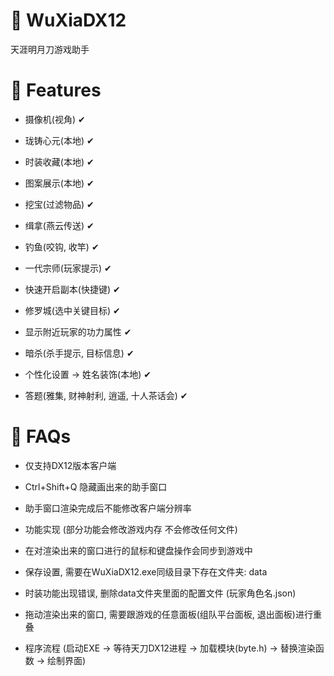 # 🤖 WuXiaDX12

天涯明月刀游戏助手

# 🚀 Features

* 摄像机(视角) ✔

* 珑铸心元(本地) ✔

* 时装收藏(本地) ✔

* 图案展示(本地) ✔

* 挖宝(过滤物品) ✔

* 缉拿(燕云传送) ✔

* 钓鱼(咬钩, 收竿) ✔

* 一代宗师(玩家提示) ✔

* 快速开启副本(快捷键) ✔

* 修罗城(选中关键目标) ✔

* 显示附近玩家的功力属性 ✔

* 暗杀(杀手提示, 目标信息) ✔

* 个性化设置 -> 姓名装饰(本地) ✔

* 答题(雅集, 财神射利, 逍遥, 十人茶话会) ✔

# 🔑 FAQs

* 仅支持DX12版本客户端

* Ctrl+Shift+Q 隐藏画出来的助手窗口

* 助手窗口渲染完成后不能修改客户端分辨率

* 功能实现 (部分功能会修改游戏内存 不会修改任何文件)

* 在对渲染出来的窗口进行的鼠标和键盘操作会同步到游戏中

* 保存设置, 需要在WuXiaDX12.exe同级目录下存在文件夹: data

* 时装功能出现错误, 删除data文件夹里面的配置文件 (玩家角色名.json)

* 拖动渲染出来的窗口, 需要跟游戏的任意面板(组队平台面板, 退出面板)进行重叠

* 程序流程 (启动EXE -> 等待天刀DX12进程 -> 加载模块(byte.h) -> 替换渲染函数 -> 绘制界面)

